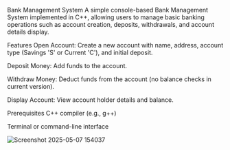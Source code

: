 Bank Management System
A simple console-based Bank Management System implemented in C++, allowing users to manage basic banking operations such as account creation, deposits, withdrawals, and account details display.

Features
Open Account: Create a new account with name, address, account type (Savings 'S' or Current 'C'), and initial deposit.

Deposit Money: Add funds to the account.

Withdraw Money: Deduct funds from the account (no balance checks in current version).

Display Account: View account holder details and balance.

Prerequisites
C++ compiler (e.g., g++)

Terminal or command-line interface


![Screenshot 2025-05-07 154037](https://github.com/user-attachments/assets/64b7869c-9d6f-47f2-835e-4939b416fb4f)
